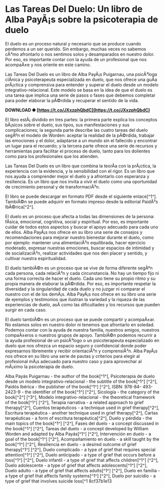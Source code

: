 
 
# Las Tareas Del Duelo: Un libro de Alba PayÃ¡s sobre la psicoterapia de duelo
 
El duelo es un proceso natural y necesario que se produce cuando perdemos a un ser querido. Sin embargo, muchas veces no sabemos cÃ³mo afrontarlo o nos sentimos solos y desamparados en nuestro dolor. Por eso, es importante contar con la ayuda de un profesional que nos acompaÃ±e y nos oriente en este camino.
 
Las Tareas Del Duelo es un libro de Alba PayÃ¡s Puigarnau, una psicÃ³loga clÃ­nica y psicoterapeuta especializada en duelo, que nos ofrece una guÃ­a prÃ¡ctica y comprensiva para entender y superar el duelo desde un modelo integrativo-relacional. Este modelo se basa en la idea de que el duelo es una tarea que implica una serie de pasos o fases que debemos completar para poder elaborar la pÃ©rdida y recuperar el sentido de la vida.
 
**DOWNLOAD ✺ [https://t.co/JXxzphQbdC](https://t.co/JXxzphQbdC)**


 
El libro estÃ¡ dividido en tres partes: la primera parte explica los conceptos bÃ¡sicos sobre el duelo, sus tipos, sus manifestaciones y sus complicaciones; la segunda parte describe las cuatro tareas del duelo segÃºn el modelo de Worden: aceptar la realidad de la pÃ©rdida, trabajar las emociones y el dolor, adaptarse a un mundo sin el fallecido y encontrar un lugar para el recuerdo; y la tercera parte ofrece una serie de recursos y herramientas para facilitar el proceso de duelo, tanto para los dolientes como para los profesionales que los atienden.
 
Las Tareas Del Duelo es un libro que combina la teorÃ­a con la prÃ¡ctica, la experiencia con la evidencia, y la sensibilidad con el rigor. Es un libro que nos ayuda a comprender mejor el duelo y a afrontarlo con esperanza y resiliencia. Es un libro que nos invita a vivir el duelo como una oportunidad de crecimiento personal y de transformaciÃ³n.
 
El libro se puede descargar en formato PDF desde el siguiente enlace[^1^]. TambiÃ©n se puede adquirir en formato impreso desde la editorial PaidÃ³s IbÃ©rica[^2^].
  
El duelo es un proceso que afecta a todas las dimensiones de la persona: fÃ­sica, emocional, cognitiva, social y espiritual. Por eso, es importante cuidar de todos estos aspectos y buscar el apoyo adecuado para cada uno de ellos. Alba PayÃ¡s nos ofrece en su libro una serie de consejos y recomendaciones para mejorar nuestro bienestar durante el duelo, como por ejemplo: mantener una alimentaciÃ³n equilibrada, hacer ejercicio moderado, expresar nuestras emociones, buscar espacios de intimidad y de socializaciÃ³n, realizar actividades que nos den placer y sentido, y cultivar nuestra espiritualidad.
 
El duelo tambiÃ©n es un proceso que se vive de forma diferente segÃºn cada persona, cada relaciÃ³n y cada circunstancia. No hay un tiempo fijo ni una forma correcta de hacer el duelo. Cada uno tiene su propio ritmo y su propia manera de elaborar la pÃ©rdida. Por eso, es importante respetar la diversidad y la singularidad de cada duelo y no juzgar ni comparar el nuestro con el de los demÃ¡s. Alba PayÃ¡s nos ofrece en su libro una serie de ejemplos y testimonios que ilustran la variedad y la riqueza de las experiencias de duelo, asÃ­ como las dificultades y los recursos que pueden surgir en cada caso.
 
El duelo tambiÃ©n es un proceso que se puede compartir y acompaÃ±ar. No estamos solos en nuestro dolor ni tenemos que afrontarlo en soledad. Podemos contar con la ayuda de nuestra familia, nuestros amigos, nuestros compaÃ±eros o nuestros grupos de apoyo. TambiÃ©n podemos recurrir a la ayuda profesional de un psicÃ³logo o un psicoterapeuta especializado en duelo que nos ofrezca un espacio seguro y confidencial donde poder expresarnos libremente y recibir orientaciÃ³n y comprensiÃ³n. Alba PayÃ¡s nos ofrece en su libro una serie de pautas y criterios para elegir al profesional mÃ¡s adecuado para nuestro caso y para aprovechar al mÃ¡ximo la psicoterapia de duelo.
 
Alba Payás Puigarnau - the author of the book[^1^],  Psicoterapia de duelo desde un modelo integrativo-relacional - the subtitle of the book[^1^] [^2^],  Paidós Ibérica - the publisher of the book[^1^] [^2^],  ISBN: 978-84- 493-2423-9 - the identifier of the book[^1^] [^2^],  Sicología - the category of the book[^2^] [^3^],  Modelo integrativo-relacional - the theoretical framework of the book[^1^] [^2^],  Terapia narrativa - a related approach to grief therapy[^2^],  Cuentos terapéuticos - a technique used in grief therapy[^2^],  Escritura terapéutica - another technique used in grief therapy[^2^],  Cartas terapéuticas - a form of escritura terapéutica[^2^],  Duelo y pérdida - the main topics of the book[^1^] [^2^],  Fases del duelo - a concept discussed in the book[^1^] [^2^],  Tareas del duelo - a concept developed by William Worden and adapted by Alba Payás[^1^] [^2^],  Intervención en duelo - a goal of the book[^1^] [^2^],  Acompañamiento en duelo - a skill taught by the book[^1^] [^2^],  Resiliencia en duelo - a desired outcome of grief therapy[^1^] [^2^],  Duelo complicado - a type of grief that requires special attention[^1^] [^2^],  Duelo anticipado - a type of grief that occurs before a loss[^1^] [^2^],  Duelo infantil - a type of grief that affects children[^1^] [^2^],  Duelo adolescente - a type of grief that affects adolescents[^1^] [^2^],  Duelo adulto - a type of grief that affects adults[^1^] [^2^],  Duelo en familia - a type of grief that affects family systems[^1^] [^2^],  Duelo por suicidio - a type of grief that involves suicide loss[^1
 8cf37b1e13
 
